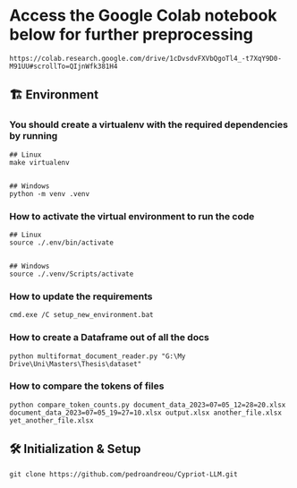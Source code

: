 # Access the Google Colab notebook below for further preprocessing
    https://colab.research.google.com/drive/1cDvsdvFXVbQgoTl4_-t7XqY9D0-M91UU#scrollTo=QIjnWfk381H4


## :building_construction: Environment

### You should create a virtualenv with the required dependencies by running
```
## Linux
make virtualenv


## Windows
python -m venv .venv
```


### How to activate the virtual environment to run the code
```
## Linux
source ./.env/bin/activate


## Windows
source ./.venv/Scripts/activate
```


### How to update the requirements
```
cmd.exe /C setup_new_environment.bat
```


### How to create a Dataframe out of all the docs
```
python multiformat_document_reader.py "G:\My Drive\Uni\Masters\Thesis\dataset"
```


### How to compare the tokens of files
```
python compare_token_counts.py document_data_2023=07=05_12=28=20.xlsx document_data_2023=07=05_19=27=10.xlsx output.xlsx another_file.xlsx yet_another_file.xlsx
```


## 🛠 Initialization & Setup
    git clone https://github.com/pedroandreou/Cypriot-LLM.git

